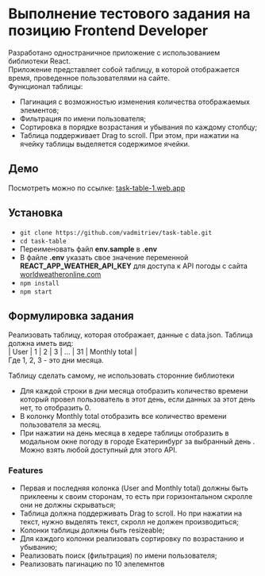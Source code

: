 # Выполнение тестового задания на позицию Frontend Developer
Разработано одностраничное приложение с использованием библиотеки React. <br>
Приложение представляет собой таблицу, в которой отображается время, проведенное пользователями на сайте. <br>
Функционал таблицы: 
* Пагинация с возможностью изменения количества отображаемых элементов;
* Фильтрация по имени пользователя;
* Сортировка в порядке возрастания и убывания по каждому столбцу;
* Таблица поддерживает Drag to scroll. При этом, при нажатии на ячейку таблицы выделяется содержимое ячейки.


## Демо
Посмотреть можно по ссылке: <a href="https://task-table-1.web.app/">task-table-1.web.app</a>

## Установка

* `git clone https://github.com/vadmitriev/task-table.git`
* `cd task-table`
* Переименовать файл <b>env.sample</b> в <b>.env</b>
* В файле <b>.env</b> указать свое значение переменной <b>REACT_APP_WEATHER_API_KEY</b> для доступа к API погоды 
 с сайта  <a href="worldweatheronline.com">worldweatheronline.com</a>
* `npm install`
* `npm start`

## Формулировка задания
Реализовать таблицу, которая отображает, данные с data.json. Таблица должна иметь вид:  
| User | 1 | 2 | 3 | ... | 31 | Monthly total |  
Где 1, 2, 3 - это дни месяца.

Таблицу сделать самому, не использовать сторонние библиотеки

- Для каждой строки в дни месяца отобразить количество времени который провел пользователь в этот день, если данных за этот день нет, то отобразить 0.
- В колонку Monthly total отобразить все количество времени пользователя за месяц.
- При нажатии на день месяца в хедере таблицы отобразить в модальном окне погоду в городе Екатеринбург за выбранный день . Можно взять любой доступный для этого API.

### Features
-   Первая и последняя колонка (User and Monthly total) должны быть приклеены к своим сторонам, то есть при горизонтальном скролле они не должны скрываться;
-   Таблица должна поддерживать Drag to scroll. Но при нажатии на текст, нужно выделять текст, скролл не должен производиться;
-   Колонки таблицы должны быть resizeable;
-   Для каждого колонки реализовать сортировку по возрастанию и убыванию;
-   Реализовать поиск (фильтрация) по имени пользователя;
-   Реализовать пагинацию по 10 элелемнтов
